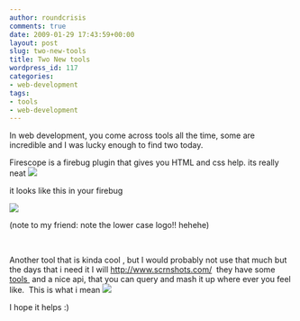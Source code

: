 ```yaml
---
author: roundcrisis
comments: true
date: 2009-01-29 17:43:59+00:00
layout: post
slug: two-new-tools
title: Two New tools
wordpress_id: 117
categories:
- web-development
tags:
- tools
- web-development
---
```


In web development, you come across tools all the time, some are incredible and I was lucky enough to find two today.

Firescope is a firebug plugin that gives you HTML and css help. its really neat ![](http://tools.sitepoint.com/firescope/images/firescope-logo.jpg)

it looks like this in your firebug

![](http://tools.sitepoint.com/firescope/images/screenshot-crumbtrail.png)

(note to my friend: note the lower case logo!! hehehe)

 

Another tool that is kinda cool , but I would probably not use that much but the days that i need it I will http://www.scrnshots.com/  they have some [tools ](http://www.scrnshots.com/tools) and a nice api, that you can query and mash it up where ever you feel like.  This is what i mean
[![](http://s3.amazonaws.com/scrnshots.com/screenshots/112371/tmppng_med_rect)](http://www.scrnshots.com/users/roundcrisis/screenshots/112371)

I hope it helps :)
